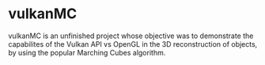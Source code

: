 # vulkanMC
vulkanMC is an unfinished project whose objective was to demonstrate the capabilites of the Vulkan API vs OpenGL in the 3D reconstruction of objects, by using the popular Marching Cubes algorithm.
